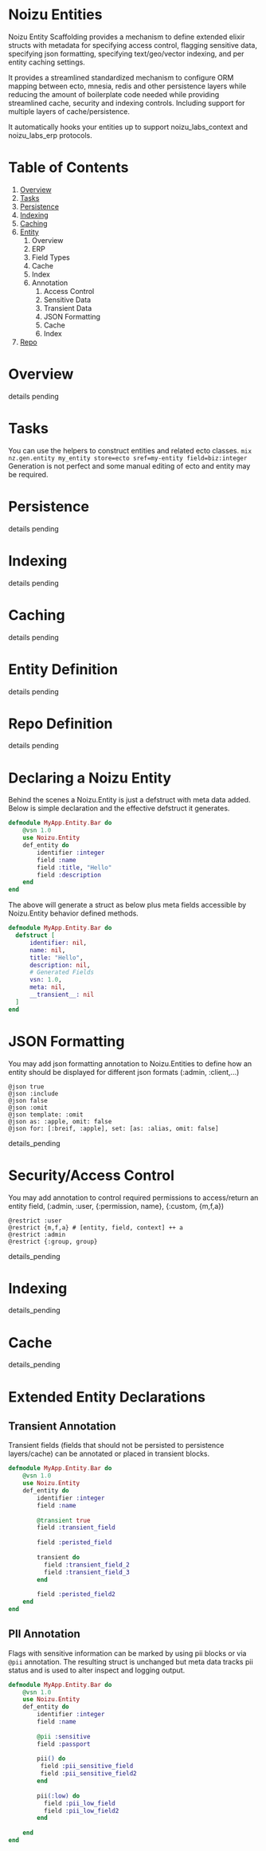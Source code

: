 Noizu Entities
==========================
Noizu Entity Scaffolding provides a mechanism to define extended
elixir structs with metadata for specifying access control, flagging sensitive data,
specifying json formatting, specifying text/geo/vector indexing, and per entity caching settings. 

It provides a streamlined standardized mechanism to configure ORM mapping 
between ecto, mnesia, redis and other persistence layers while reducing the amount of
boilerplate code needed while providing streamlined cache, security and indexing controls. 
Including support for multiple layers of cache/persistence.

It automatically hooks your entities up to support noizu_labs_context and noizu_labs_erp protocols. 

# Table of Contents
1. [Overview](#overview)
2. [Tasks](#tasks)
3. [Persistence](#persistence)
4. [Indexing](#indexing)
5. [Caching](#caching)
6. [Entity](#entity-definition) 
   1. Overview
   2. ERP
   3. Field Types
   4. Cache
   5. Index
   6. Annotation
      1. Access Control
      2. Sensitive Data
      3. Transient Data
      4. JSON Formatting
      5. Cache
      6. Index 
7. [Repo](#repo-definition)

# Overview
details pending

# Tasks
You can use the helpers to construct entities and related ecto classes. 
`mix nz.gen.entity my_entity store=ecto sref=my-entity field=biz:integer`
Generation is not perfect and some manual editing of ecto and entity may be required.


# Persistence
details pending

# Indexing
details pending

# Caching
details pending

# Entity Definition
details pending

# Repo Definition
details pending

# Declaring a Noizu Entity
Behind the scenes a Noizu.Entity is just a defstruct with meta data added. 
Below is simple declaration and the effective defstruct it generates. 

```elixir
defmodule MyApp.Entity.Bar do
    @vsn 1.0
    use Noizu.Entity 
    def_entity do
        identifier :integer
        field :name
        field :title, "Hello"
        field :description
    end
end
```

The above will generate a struct as below plus meta fields accessible by Noizu.Entity behavior defined methods. 
```elixir
defmodule MyApp.Entity.Bar do 
  defstruct [
      identifier: nil,
      name: nil,
      title: "Hello",
      description: nil,
      # Generated Fields
      vsn: 1.0, 
      meta: nil,
      __transient__: nil
  ] 
end
```

# JSON Formatting
You may add json formatting annotation to Noizu.Entities to define how an entity should be
displayed for different json formats (:admin, :client,...)
```
@json true 
@json :include
@json false
@json :omit
@json template: :omit
@json as: :apple, omit: false
@json for: [:breif, :apple], set: [as: :alias, omit: false]
```

details_pending


# Security/Access Control
You may add annotation to control required permissions to access/return an entity field, 
(:admin, :user, {:permission, name}, {:custom, {m,f,a})

```
@restrict :user
@restrict {m,f,a} # [entity, field, context] ++ a
@restrict :admin
@restrict {:group, group}
```
details_pending

# Indexing 
details_pending

# Cache
details_pending



# Extended Entity Declarations

## Transient Annotation
Transient fields (fields that should not be persisted to persistence layers/cache) can be annotated or placed in transient blocks.

```elixir
defmodule MyApp.Entity.Bar do
    @vsn 1.0
    use Noizu.Entity 
    def_entity do
        identifier :integer
        field :name
        
        @transient true
        field :transient_field
        
        field :peristed_field
                
        transient do 
          field :transient_field_2
          field :transient_field_3
        end
        
        field :peristed_field2
    end
end
```





## PII Annotation 
Flags with sensitive information can be marked by using pii blocks or via `@pii` annotation.
The resulting struct is unchanged but meta data tracks pii status and is used to alter inspect and logging output. 


```elixir
defmodule MyApp.Entity.Bar do
    @vsn 1.0
    use Noizu.Entity 
    def_entity do
        identifier :integer
        field :name
        
        @pii :sensitive
        field :passport
        
        pii() do 
         field :pii_sensitive_field
         field :pii_sensitive_field2 
        end
           
        pii(:low) do 
          field :pii_low_field
          field :pii_low_field2 
        end
        
    end
end
```





